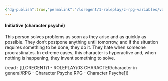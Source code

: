```yaml
---
{"dg-publish":true,"permalink":"/loregent/1-roleplay/z-rpg-variables/variables-character/variables-character-psyche/initiative/","noteIcon":""}
---
```


#### Initiative (character psyché)

This person solves problems as soon as they arise and as quickly as possible. They don’t postpone anything until tomorrow, and if the situation requires something to be done, they do it. They hate when someone procrastinates. In extreme cases, this character is hyperactive and, when nothing is happening, they invent something to solve.

(read : [[LOREGENT/1 - ROLEPLAY/03 CHARACTER/character in general/RPG - Character Psyche\|RPG - Character Psyche]])
